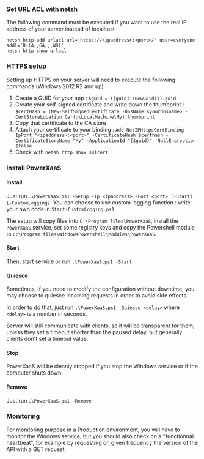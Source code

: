 
### Set URL ACL with netsh

The following command must be executed if you want to use the real IP address of your server instead of localhost :

    netsh http add urlacl url='https://<ipaddress>:<port>/' user=everyone sddl='D:(A;;GA;;;WD)'
    netsh http show urlacl
  

### HTTPS setup

Setting up HTTPS on your server will need to execute the following commands (Windows 2012 R2 and up) :

1. Create a GUID for your app : `$guid = ([guid]::NewGuid()).guid`
2. Create your self-signed certificate and write down the thumbprint : `$certHash = (New-SelfSignedCertificate -DnsName <yourdnsname> -CertStoreLocation Cert:\LocalMachine\My).thumbprint`
3. Copy that certificate to the CA store
4. Attach your certificate to your binding : `Add-NetIPHttpsCertBinding -IpPort "<ipaddress>:<port>" -CertificateHash $certhash -CertificateStoreName "My" -ApplicationId "{$guid}" -NullEncryption $false`
5. Check with `netsh http show sslcert`


### Install PowerXaaS

#### Install
Just run `.\PowerXaaS.ps1 -Setup -Ip <ipaddress> -Port <port> [-Start] [-CustomLogging]`. You can choose to use custom logging function : write your own code in `Start-CustomLogging.ps1`

The setup will copy files into `C:\Program files\PowerXaaS`, install the `PowerXaaS` service, set some registry keys and copy the Powershell module to `C:\Program files\WindowsPowershell\Modules\PowerXaaS`.

#### Start
Then, start service or run `.\PowerXaaS.ps1 -Start`

#### Quiesce
Sometimes, if you need to modify the configuration without downtime, you may choose to quiesce incoming requests in order to avoid side effects.

In order to do that, just run `.\PowerXaaS.ps1 -Quiesce <delay>` where `<delay>` is a number in seconds.

Server will still communicate with clients, so it will be transparent for them, unless they set a timeout shorter than the paused delay, but generally clients don't set a timeout value.

#### Stop
PowerXaaS will be cleanly stopped if you stop the Windows service or if the computer shuts down.

#### Remove
Just run `.\PowerXaaS.ps1 -Remove`

### Monitoring

For monitoring purpose in a Production environment, you will have to monitor the Windows service, but you should also check on a "functionnal heartbeat", for example by requesting on given frequency the version of the API with a GET request.

